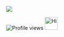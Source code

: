 <img src="https://camo.githubusercontent.com/f79758d8249fc995ed7f51f2de1f23fdb05488faeed9b9606e8c9c918ee01b3b/68747470733a2f2f73312e617831782e636f6d2f323032322f30332f32302f716d455432562e6a7067" />

![Profile views](https://gpvc.arturio.dev/0x219) <img src="https://emojis.slackmojis.com/emojis/images/1588866973/8934/hellokittydance.gif?1588866973" alt="Hi" height="35" />
